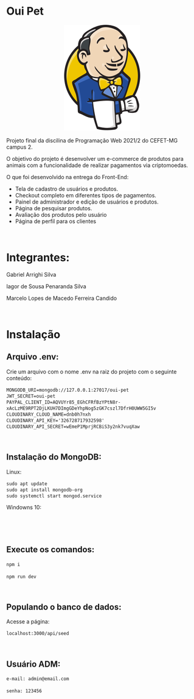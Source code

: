 # Oui Pet

<p align="center">
  <img src="./public/images/logo.svg" width="200px"/>
</p>

Projeto final da discilina de Programação Web 2021/2 do CEFET-MG campus 2.

O objetivo do projeto é desenvolver um e-commerce de produtos para animais com a funcionalidade de realizar pagamentos via criptomoedas.

O que foi desenvolvido na entrega do Front-End:

- Tela de cadastro de usuários e produtos.
- Checkout completo em diferentes tipos de pagamentos.
- Painel de administrador e edição de usuários e produtos.
- Página de pesquisar produtos.
- Avaliação dos produtos pelo usuário
- Página de perfil para os clientes

<br>

# Integrantes:

Gabriel Arrighi Silva

Iagor de Sousa Penaranda Silva

Marcelo Lopes de Macedo Ferreira Candido

<br>

# Instalação

## Arquivo .env:

Crie um arquivo com o nome .env na raiz do projeto com o seguinte conteúdo:

```
MONGODB_URI=mongodb://127.0.0.1:27017/oui-pet
JWT_SECRET=oui-pet
PAYPAL_CLIENT_ID=AQVUYr85_EGhCFRfBzYPtN8r-xAcLzME9RPT2DjLKUH7DImgGDeYhpNog5zGK7cszl7DfrH0UWW5GI5v
CLOUDINARY_CLOUD_NAME=dnb0h7nxh
CLOUDINARY_API_KEY='326728717932598'
CLOUDINARY_API_SECRET=wEmeP1MprjRCBiS3y2nk7vuqXaw
```

<br>

## Instalação do MongoDB:

Linux:

```
sudo apt update
sudo apt install mongodb-org
sudo systemctl start mongod.service
```

Windowns 10:

```


```

<br>

## Execute os comandos:

```
npm i

npm run dev
```

<br>

## Populando o banco de dados:

Acesse a página:

```
localhost:3000/api/seed
```

<br>

## Usuário ADM:

```
e-mail: admin@email.com

senha: 123456
```
